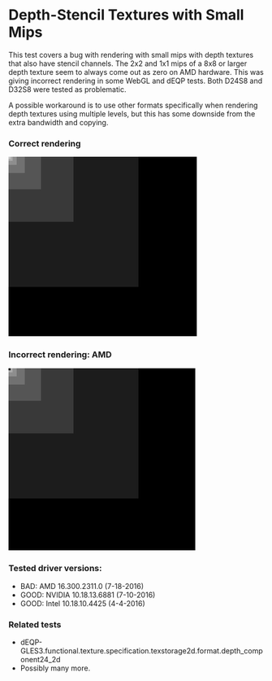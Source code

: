 # Depth-Stencil Textures with Small Mips

This test covers a bug with rendering with small mips with depth textures that
also have stencil channels.
The 2x2 and 1x1 mips of a 8x8 or larger depth texture seem to always come out
as zero on AMD hardware. This was giving incorrect rendering in some WebGL
and dEQP tests. Both D24S8 and D32S8 were tested as problematic.

A possible workaround is to use other formats specifically when rendering depth
textures using multiple levels, but this has some downside from the extra bandwidth
and copying.

### Correct rendering

![correct rendering](correct.PNG?raw=true)

### Incorrect rendering: AMD

![incorrect rendering on AMD](incorrect-amd.PNG?raw=true)

### Tested driver versions:

* BAD: AMD 16.300.2311.0 (7-18-2016)
* GOOD: NVIDIA 10.18.13.6881 (7-10-2016)
* GOOD: Intel 10.18.10.4425 (4-4-2016)

### Related tests

* dEQP-GLES3.functional.texture.specification.texstorage2d.format.depth_component24_2d
* Possibly many more.

